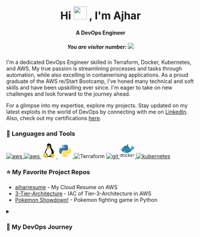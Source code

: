 <div align="center">
<h1 align="center">Hi <img src="https://gist.githubusercontent.com/arunprakashpj/48aa20057048b46c6f9ba9d114a8b76f/raw/69a9d496f651091a509ea8d9913c4aef5c419afb/Hi.gif" width="35px" height="35px" style="max-width:100%;"> , I'm Ajhar</h1>
<h4 align="center">A DevOps Engineer</h4>
<h5 align="center"> You are visitor number: <img src="https://profile-counter.glitch.me/Hussainajhar8/count.svg" height="20px"> </h5>
</div>

I'm a dedicated DevOps Engineer skilled in Terraform, Docker, Kubernetes, and AWS. My true passion is streamlining processes and tasks through automation, while also excelling in containerising applications. As a proud graduate of the AWS re/Start Bootcamp, I've honed many technical and soft skills and have been upskilling ever since. I'm eager to take on new challenges and look forward to the journey ahead.

For a glimpse into my expertise, explore my projects. Stay updated on my latest exploits in the world of DevOps by connecting with me on [LinkedIn][linkedin]. Also, check out my certifications [here](https://www.credly.com/users/ajhar-hussain).

<h3 align="left"> 🧰 Languages and Tools </h3>
<p align="left"> <a href="https://aws.amazon.com" target="_blank" rel="noreferrer"> <img src="https://upload.wikimedia.org/wikipedia/commons/9/93/Amazon_Web_Services_Logo.svg" alt="aws" width="40" height="40"/> </a> <a href="https://portal.azure.com/#home" target="_blank" rel="noreferrer"> <img src="https://upload.wikimedia.org/wikipedia/commons/f/fa/Microsoft_Azure.svg" alt="aws" width="40" height="40"/> </a> <a href="https://www.linux.org/" target="_blank" rel="noreferrer"> <img src="https://raw.githubusercontent.com/devicons/devicon/master/icons/linux/linux-original.svg" alt="linux" width="40" height="40"/> </a> <a href="https://www.python.org" target="_blank" rel="noreferrer"> <img src="https://raw.githubusercontent.com/devicons/devicon/master/icons/python/python-original.svg" alt="python" width="40" height="40"/> </a> </a href="https://www.terraform.io/" target="_blank" rel="noreferrer">  <img src="https://opensenselabs.com/sites/default/files/inline-images/terraform.png" alt="Terraform" width="40" height="40" > </a> <a href="https://github.com/" target="_blank" rel="noreferrer"> <img src="https://www.svgrepo.com/show/306098/githubactions.svg" alt="git" width="40" height="40"/> </a> <a href="https://www.docker.com/" target="_blank" rel="noreferrer"> <img src="https://raw.githubusercontent.com/devicons/devicon/master/icons/docker/docker-original-wordmark.svg" alt="docker" width="40" height="40"/> </a> <a href="https://kubernetes.io" target="_blank" rel="noreferrer"> <img src="https://www.vectorlogo.zone/logos/kubernetes/kubernetes-icon.svg" alt="kubernetes" width="40" height="40"/> </a> </p>

### ⭐️ My Favorite Project Repos
* <a href="https://github.com/Hussainajhar8/my-aws-cloud-resume">ajharresume</a> - My Cloud Resume on AWS
* <a href="https://github.com/Hussainajhar8/3-Tier-Architecture">3-Tier-Architecture</a> - IAC of Tier-3-Architecture in AWS
* <a href="https://github.com/Hussainajhar8/pokemon_showdown">Pokemon Showdown!</a> - Pokemon fighting game in Python

 <details>
 <summary><h3>🗻 My DevOps Journey</h3></summary>
   A genuine fascination with cloud technology and a pursuit of automation has driven my journey into DevOps. It all began after a productive first year of my mechanical engineering studies at Queen Mary University, where I encountered the AWS re/Start program, an opportunity that would profoundly shape my career trajectory.

Enrolling in the program opened my eyes to the vast landscape of cloud computing and its transformative potential. From Linux and Python to networking, databases, security, and CI/CD pipelines, I immersed myself in a comprehensive curriculum that laid a solid foundation for my journey ahead.

Inspired by the possibilities unleashed by the cloud, I decided to pivot away from traditional academia and focus my efforts on becoming a DevOps Engineer. Since then, I've committed myself to continuous learning and skills development, leveraging every opportunity to deepen my expertise and refine my craft.

One particularly enlightening project was creating a serverless reminder app using AWS tools and developing a 3-tier system on AWS with Terraform. These hands-on experiences not only honed my technical abilities but also instilled in me a deep appreciation for the principles of automation and infrastructure as code.

The Cloud Resume Challenge served as a poignant reminder of the importance of efficiency and scalability in modern IT environments. As I endeavoured to deploy my portfolio website on AWS, I encountered familiar hurdles—tedious manual tasks that stifled productivity. Determined to overcome these obstacles, I embraced the ethos of DevOps, implementing CI/CD pipelines and Terraform to automate the deployment process. The result was a streamlined workflow that allowed for seamless updates and freed up valuable time for innovation.

Looking ahead, my aspirations in the DevOps field are twofold. Professionally, I aim to become a respected leader within my tech community, sharing insights and fostering a culture of collaboration and growth. Additionally, I'm committed to pursuing industry-recognized certifications, such as Kubernetes Administrator, to further enhance my skill set and stay abreast of emerging trends.

Beyond the realm of technology, I find fulfilment in pursuits such as martial arts and exploring the wonders of the natural world through documentaries and travelling. My thirst for knowledge knows no bounds, whether it's mastering a new language like Arabic or acquiring practical skills like car maintenance.

As I continue on my DevOps journey, I remain steadfast in my dedication to personal and professional growth, embracing each challenge as an opportunity to learn and evolve. With a spirit of curiosity and a commitment to excellence, I look forward to the adventures that lie ahead.

 [linkedin]: https://www.linkedin.com/in/hussainajhar8
